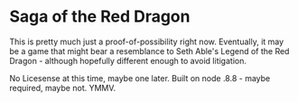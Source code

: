 Saga of the Red Dragon
======================

This is pretty much just a proof-of-possibility right now.  Eventually, it may
be a game that might bear a resemblance to Seth Able's Legend of the Red 
Dragon - although hopefully different enough to avoid litigation.

No Licesense at this time, maybe one later.  Built on node .8.8 - maybe 
required, maybe not.  YMMV.

